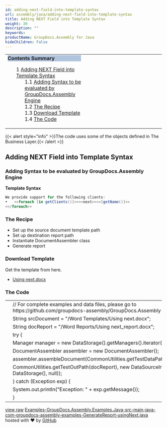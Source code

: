 ```yaml
---
id: adding-next-field-into-template-syntax
url: assembly/java/adding-next-field-into-template-syntax
title: Adding NEXT Field into Template Syntax
weight: 30
description: ""
keywords: 
productName: GroupDocs.Assembly for Java
hideChildren: False
---
```

<table class="sectionMacro" border="0" cellpadding="5" cellspacing="0" width="100%"><tbody><tr><td valign="top" width="50%"><div class="panel" style="border-top-width: 1px; border-right-width: 1px; border-bottom-width: 1px; border-left-width: 1px;"><div class="panelHeader" style="border-bottom-width: 1px; background-color: rgb(176, 196, 222);"><b>Contents Summary</b></div><div class="panelContent"><style type="text/css">div.rbtoc1593026733395 { padding-top: 0px; padding-right: 0px; padding-bottom: 0px; padding-left: 0px; }div.rbtoc1593026733395 ul { list-style-type: none; list-style-image: none; margin-left: 0px; }div.rbtoc1593026733395 li { margin-left: 0px; padding-left: 0px; }</style><div class="toc rbtoc1593026733395"><ul class="toc-indentation"><li><span class="TOCOutline">1</span> <a href="#AddingNEXTFieldintoTemplateSyntax-AddingNEXTFieldintoTemplateSyntax">Adding NEXT Field into Template Syntax</a><ul class="toc-indentation"><li><span class="TOCOutline">1.1</span> <a href="#AddingNEXTFieldintoTemplateSyntax-AddingSyntaxtobeevaluatedbyGroupDocs.AssemblyEngine">Adding Syntax to be evaluated by GroupDocs.Assembly Engine</a></li><li><span class="TOCOutline">1.2</span> <a href="#AddingNEXTFieldintoTemplateSyntax-TheRecipe">The Recipe</a></li><li><span class="TOCOutline">1.3</span> <a href="#AddingNEXTFieldintoTemplateSyntax-DownloadTemplate">Download Template</a></li><li><span class="TOCOutline">1.4</span> <a href="#AddingNEXTFieldintoTemplateSyntax-TheCode">The Code</a></li></ul></li></ul></div></div></div></td><td valign="top" width="15%">&nbsp;</td><td valign="top" width="35%">&nbsp;</td></tr></tbody></table>

{{< alert style="info" >}}The code uses some of the objects defined in The Business Layer.{{< /alert >}}

## Adding NEXT Field into Template Syntax

### Adding Syntax to be evaluated by GroupDocs.Assembly Engine

**Template Syntax**

```csharp
We provide support for the following clients:
•	<<foreach [in getClients()]>><<next>><<[getName()]>>
<</foreach>>

```

### The Recipe

*   Set up the source document template path
*   Set up destination report path
*   Instantiate DocumentAssembler class
*   Generate report

### Download Template

Get the template from here.

*   [Using next.docx](https://github.com/groupdocs-assembly/GroupDocs.Assembly-for-Java/blob/master/Examples/GroupDocs.Assembly.Examples.Java/Data/Storage/Word%20Templates/Using%20next.docx?raw=true)

### The Code

<table class="highlight tab-size js-file-line-container" data-tab-size="8" data-paste-markdown-skip=""><tbody><tr><td id="file-examples-groupdocs-assembly-examples-java-src-main-java-com-groupdocs-assembly-examples-generatereport-usingnext-java-L1" class="blob-num js-line-number" data-line-number="1"></td><td id="file-examples-groupdocs-assembly-examples-java-src-main-java-com-groupdocs-assembly-examples-generatereport-usingnext-java-LC1" class="blob-code blob-code-inner js-file-line"><span class="pl-c"><span class="pl-c">//</span> For complete examples and data files, please go to https://github.com/groupdocs-assembly/GroupDocs.Assembly-for-Java</span></td></tr><tr><td id="file-examples-groupdocs-assembly-examples-java-src-main-java-com-groupdocs-assembly-examples-generatereport-usingnext-java-L2" class="blob-num js-line-number" data-line-number="2"></td><td id="file-examples-groupdocs-assembly-examples-java-src-main-java-com-groupdocs-assembly-examples-generatereport-usingnext-java-LC2" class="blob-code blob-code-inner js-file-line"><span class="pl-smi">String</span> srcDocument <span class="pl-k">=</span> <span class="pl-s"><span class="pl-pds">"</span>/Word Templates/Using next.docx<span class="pl-pds">"</span></span>;</td></tr><tr><td id="file-examples-groupdocs-assembly-examples-java-src-main-java-com-groupdocs-assembly-examples-generatereport-usingnext-java-L3" class="blob-num js-line-number" data-line-number="3"></td><td id="file-examples-groupdocs-assembly-examples-java-src-main-java-com-groupdocs-assembly-examples-generatereport-usingnext-java-LC3" class="blob-code blob-code-inner js-file-line"><span class="pl-smi">String</span> docReport <span class="pl-k">=</span> <span class="pl-s"><span class="pl-pds">"</span>/Word Reports/Using next_report.docx<span class="pl-pds">"</span></span>;</td></tr><tr><td id="file-examples-groupdocs-assembly-examples-java-src-main-java-com-groupdocs-assembly-examples-generatereport-usingnext-java-L4" class="blob-num js-line-number" data-line-number="4"></td><td id="file-examples-groupdocs-assembly-examples-java-src-main-java-com-groupdocs-assembly-examples-generatereport-usingnext-java-LC4" class="blob-code blob-code-inner js-file-line"><span class="pl-k">try</span> {</td></tr><tr><td id="file-examples-groupdocs-assembly-examples-java-src-main-java-com-groupdocs-assembly-examples-generatereport-usingnext-java-L5" class="blob-num js-line-number" data-line-number="5"></td><td id="file-examples-groupdocs-assembly-examples-java-src-main-java-com-groupdocs-assembly-examples-generatereport-usingnext-java-LC5" class="blob-code blob-code-inner js-file-line"><span class="pl-smi">Manager</span> manager <span class="pl-k">=</span> <span class="pl-k">new</span> <span class="pl-smi">DataStorage</span>()<span class="pl-k">.</span>getManagers()<span class="pl-k">.</span>iterator()<span class="pl-k">.</span>next();</td></tr><tr><td id="file-examples-groupdocs-assembly-examples-java-src-main-java-com-groupdocs-assembly-examples-generatereport-usingnext-java-L6" class="blob-num js-line-number" data-line-number="6"></td><td id="file-examples-groupdocs-assembly-examples-java-src-main-java-com-groupdocs-assembly-examples-generatereport-usingnext-java-LC6" class="blob-code blob-code-inner js-file-line"><span class="pl-smi">DocumentAssembler</span> assembler <span class="pl-k">=</span> <span class="pl-k">new</span> <span class="pl-smi">DocumentAssembler</span>();</td></tr><tr><td id="file-examples-groupdocs-assembly-examples-java-src-main-java-com-groupdocs-assembly-examples-generatereport-usingnext-java-L7" class="blob-num js-line-number" data-line-number="7"></td><td id="file-examples-groupdocs-assembly-examples-java-src-main-java-com-groupdocs-assembly-examples-generatereport-usingnext-java-LC7" class="blob-code blob-code-inner js-file-line">assembler<span class="pl-k">.</span>assembleDocument(<span class="pl-smi">CommonUtilities</span><span class="pl-k">.</span>getTestDataPath(srcDocument),</td></tr><tr><td id="file-examples-groupdocs-assembly-examples-java-src-main-java-com-groupdocs-assembly-examples-generatereport-usingnext-java-L8" class="blob-num js-line-number" data-line-number="8"></td><td id="file-examples-groupdocs-assembly-examples-java-src-main-java-com-groupdocs-assembly-examples-generatereport-usingnext-java-LC8" class="blob-code blob-code-inner js-file-line"><span class="pl-smi">CommonUtilities</span><span class="pl-k">.</span>getTestOutPath(docReport), <span class="pl-k">new</span> <span class="pl-smi">DataSourceInfo</span>(<span class="pl-k">new</span> <span class="pl-smi">DataStorage</span>(), <span class="pl-c1">null</span>));</td></tr><tr><td id="file-examples-groupdocs-assembly-examples-java-src-main-java-com-groupdocs-assembly-examples-generatereport-usingnext-java-L9" class="blob-num js-line-number" data-line-number="9"></td><td id="file-examples-groupdocs-assembly-examples-java-src-main-java-com-groupdocs-assembly-examples-generatereport-usingnext-java-LC9" class="blob-code blob-code-inner js-file-line">} <span class="pl-k">catch</span> (<span class="pl-smi">Exception</span> exp) {</td></tr><tr><td id="file-examples-groupdocs-assembly-examples-java-src-main-java-com-groupdocs-assembly-examples-generatereport-usingnext-java-L10" class="blob-num js-line-number" data-line-number="10"></td><td id="file-examples-groupdocs-assembly-examples-java-src-main-java-com-groupdocs-assembly-examples-generatereport-usingnext-java-LC10" class="blob-code blob-code-inner js-file-line"><span class="pl-smi">System</span><span class="pl-k">.</span>out<span class="pl-k">.</span>println(<span class="pl-s"><span class="pl-pds">"</span>Exception: <span class="pl-pds">"</span></span> <span class="pl-k">+</span> exp<span class="pl-k">.</span>getMessage());</td></tr><tr><td id="file-examples-groupdocs-assembly-examples-java-src-main-java-com-groupdocs-assembly-examples-generatereport-usingnext-java-L11" class="blob-num js-line-number" data-line-number="11"></td><td id="file-examples-groupdocs-assembly-examples-java-src-main-java-com-groupdocs-assembly-examples-generatereport-usingnext-java-LC11" class="blob-code blob-code-inner js-file-line">}</td></tr></tbody></table>

[view raw](https://gist.github.com/GroupDocsGists/f5bf95c52059f408b60bd47c1f9c4d7d/raw/99ffe81ac5c9e1b70be1df5474f68e197fe29c32/Examples-GroupDocs.Assembly.Examples.Java-src-main-java-com-groupdocs-assembly-examples-GenerateReport-usingNext.java) [Examples-GroupDocs.Assembly.Examples.Java-src-main-java-com-groupdocs-assembly-examples-GenerateReport-usingNext.java](https://gist.github.com/GroupDocsGists/f5bf95c52059f408b60bd47c1f9c4d7d#file-examples-groupdocs-assembly-examples-java-src-main-java-com-groupdocs-assembly-examples-generatereport-usingnext-java) hosted with ❤ by [GitHub](https://github.com)
